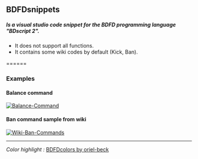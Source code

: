 ## BDFDsnippets
##### Is a visual studio code snippet for the BDFD programming language "BDscript 2".

- It does not support all functions.
- It contains some wiki codes by default (Kick, Ban).

======
### Examples

#### Balance command
<a href="https://imgbb.com/"><img src="https://i.ibb.co/yg3wQgM/Balance-Command.gif" alt="Balance-Command" border="0" /></a>


#### Ban command sample from wiki
<a href="https://imgbb.com/"><img src="https://i.ibb.co/1LpmdMT/Wiki-Ban-Commands.gif" alt="Wiki-Ban-Commands" border="0" /></a>


------------
*Color highlight :* [BDFDcolors by oriel-beck](https://github.com/oriel-beck/bdfd-colors)
